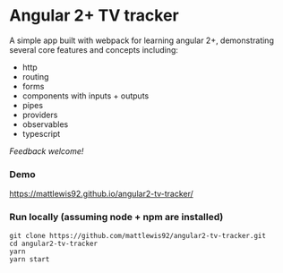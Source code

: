 # Angular 2+ TV tracker

A simple app built with webpack for learning angular 2+, demonstrating several core features and concepts including:
* http
* routing
* forms
* components with inputs + outputs
* pipes
* providers
* observables
* typescript

_Feedback welcome!_

### Demo
https://mattlewis92.github.io/angular2-tv-tracker/

### Run locally (assuming node + npm are installed)

```
git clone https://github.com/mattlewis92/angular2-tv-tracker.git
cd angular2-tv-tracker
yarn
yarn start
```
